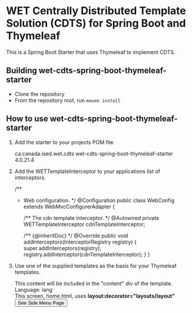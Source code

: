 # WET Centrally Distributed Template Solution (CDTS) for Spring Boot and Thymeleaf

This is a Spring Boot Starter that uses Thymeleaf to implement CDTS.

## Building wet-cdts-spring-boot-thymeleaf-starter

* Clone the repository
* From the repository root, run `maven install`

## How to use wet-cdts-spring-boot-thymeleaf-starter

1) Add the starter to your projects POM file.

    <dependency>
      <groupId>ca.canada.ised.wet.cdts</groupId>
      <artifactId>wet-cdts-spring-boot-thymeleaf-starter</artifactId>
      <version>4.0.21.4</version>
    </dependency>

2) Add the WETTemplateInterceptor to your applications list of interceptors.


    /**
     * Web configuration.
     */
    @Configuration
    public class WebConfig extends WebMvcConfigurerAdapter {
    
        /** The cdn template interceptor. */
        @Autowired
        private WETTemplateInterceptor cdnTemplateInterceptor;
        
        /** {@inheritDoc} */
        @Override
        public void addInterceptors(InterceptorRegistry registry) {
            super.addInterceptors(registry);
            registry.addInterceptor(cdnTemplateInterceptor);
        }
    }

3) Use one of the supplied templates as the basis for your Thymeleaf templates.

    <html xmlns:layout="http://www.ultraq.net.nz/thymeleaf/layout" layout:decorator="layouts/layout">
      <head>
        <title>Page Title</title>
	   </head>
	   <body>		
        <div layout:fragment="content">
          <div>This content will be included in the "content" div of the template.</div>
          <div>Language: <span data-th-text="#{lang}">lang</span></div>
          <div>This screen, home.html, uses <b>layout:decorator="layouts/layout"</b></div>
          <div class="row">
            <div class="col-md-4">
              <div class="form-group">
                <form action="#" data-th-action="@{#{url.sideMenu}}" method="post">					        
                  <button class="btn btn-primary" name="sideMenuButton" type="submit">See Side Menu Page</button>      
                </form>
              </div>
            </div>
          </div>
        </div>      
      </body>
    </html>
